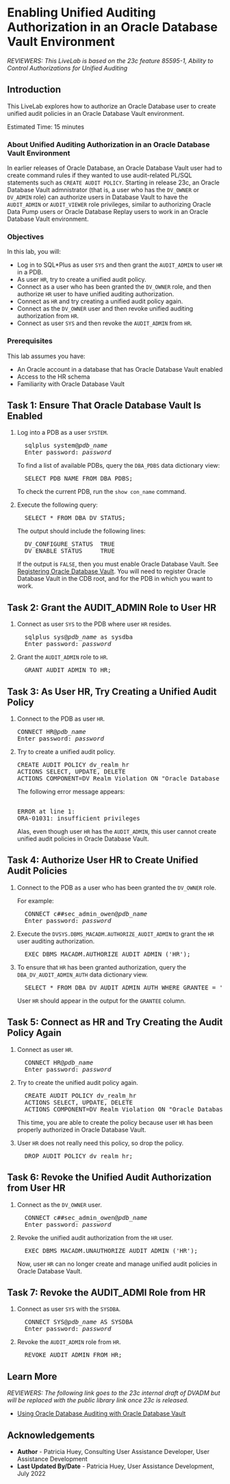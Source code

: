 # Enabling Unified Auditing Authorization in an Oracle Database Vault Environment
*REVIEWERS: This LiveLab is based on the 23c feature 85595-1, Ability to Control Authorizations for Unified Auditing*

## Introduction

This LiveLab explores how to authorize an Oracle Database user to create unified audit policies in an Oracle Database Vault environment.

Estimated Time: 15 minutes

### About Unified Auditing Authorization in an Oracle Database Vault Environment

In earlier releases of Oracle Database, an Oracle Database Vault user had to create command rules if they wanted to use audit-related PL/SQL statements such as <code>CREATE AUDIT POLICY</code>. Starting in release 23c, an Oracle Database Vault admnistrator (that is, a user who has the <code>DV_OWNER</code> or <code>DV_ADMIN</code> role) can authorize users in Database Vault to have the <code>AUDIT_ADMIN</code> or <code>AUDIT_VIEWER</code> role privileges, similar to authorizing Oracle Data Pump users or Oracle Database Replay users to work in an Oracle Database Vault environment.

### Objectives

In this lab, you will:
* Log in to SQL*Plus as user <code>SYS</code> and then grant the <code>AUDIT_ADMIN</code> to user <code>HR</code> in a PDB.
* As user <code>HR</code>, try to create a unified audit policy.
* Connect as a user who has been granted the <code>DV_OWNER</code> role, and then authorize <code>HR</code> user to have unified auditing authorization.
* Connect as <code>HR</code> and try creating a unified audit policy again.
* Connect as the <code>DV_OWNER</code> user and then revoke unified auditing authorization from <code>HR</code>.
* Connect as user <code>SYS</code> and then revoke the <code>AUDIT_ADMIN</code> from <code>HR</code>.

### Prerequisites

This lab assumes you have:
* An Oracle account in a database that has Oracle Database Vault enabled
* Access to the HR schema
* Familiarity with Oracle Database Vault


## Task 1: Ensure That Oracle Database Vault Is Enabled

1. Log into a PDB as a user <code>SYSTEM</code>.

   <pre>
	 sqlplus system@<i>pdb_name</i>
	 Enter password: <i>password</i>
   </pre>

   To find a list of available PDBs, query the <code>DBA_PDBS</code> data dictionary view:

   <pre>
     SELECT PDB_NAME FROM DBA_PDBS;
   </pre>

   To check the current PDB, run the <code>show con_name</code> command.

2. Execute the following query:

   <pre>
     SELECT * FROM DBA_DV_STATUS;
   </pre>

	 The output should include the following lines:

	 <pre>
	 DV_CONFIGURE_STATUS  TRUE
	 DV_ENABLE_STATUS     TRUE
   </pre>

	 If the output is <code>FALSE</code>, then you must enable Oracle Database Vault. See [Registering Oracle Database Vault](http://st-doc.us.oracle.com/id_common/review/docbuilder/html/F46691_01/getting-started-with-oracle-database-vault.htm#GUID-68558E32-ABD0-4495-8677-4F9E09283E5D). You will need to register Oracle Database Vault in the CDB root, and for the PDB in which you want to work.

## Task 2: Grant the AUDIT_ADMIN Role to User HR

1. Connect as user <code>SYS</code> to the PDB where user <code>HR</code> resides.

   <pre>
	 sqlplus sys@<i>pdb_name</i> as sysdba
	 Enter password: <i>password</i>
   </pre>

2. Grant the <code>AUDIT_ADMIN</code> role to <code>HR</code>.

   <pre>
     GRANT AUDIT_ADMIN TO HR;
   </pre>

## Task 3: As User HR, Try Creating a Unified Audit Policy

1. Connect to the PDB as user <code>HR</code>.

   <pre>
   CONNECT HR@<i>pdb_name</i>
   Enter password: <i>password</i>
   </pre>

2. Try to create a unified audit policy.

   <pre>
   CREATE AUDIT POLICY dv_realm_hr
   ACTIONS SELECT, UPDATE, DELETE
   ACTIONS COMPONENT=DV Realm Violation ON "Oracle Database Vault";
   </pre>

   The following error message appears:

   <pre>   
   ERROR at line 1:
   ORA-01031: insufficient privileges
   </pre>

   Alas, even though user <code>HR</code> has the <code>AUDIT_ADMIN</code>, this user cannot create unified audit policies in Oracle Database Vault.

## Task 4: Authorize User HR to Create Unified Audit Policies

1. Connect to the PDB as a user who has been granted the <code>DV_OWNER</code> role.

   For example:

	 <pre>
	 CONNECT c##sec_admin_owen@<i>pdb_name</i>
	 Enter password: <i>password</i>
   </pre>

2. Execute the <code>DVSYS.DBMS_MACADM.AUTHORIZE_AUDIT_ADMIN</code> to grant the <code>HR</code> user auditing authorization.

   <pre>
     EXEC DBMS_MACADM.AUTHORIZE_AUDIT_ADMIN ('HR');
   </pre>

3. To ensure that <code>HR</code> has been granted authorization, query the <code>DBA_DV_AUDIT_ADMIN_AUTH</code> data dictionary view.

   <pre>
     SELECT * FROM DBA_DV_AUDIT_ADMIN_AUTH WHERE GRANTEE = 'HR';
   </pre>

	 User <code>HR</code> should appear in the output for the <code>GRANTEE</code> column.

## Task 5: Connect as HR and Try Creating the Audit Policy Again

1. Connect as user <code>HR</CODE>.

   <pre>
	 CONNECT HR@<i>pdb_name</i>
	 Enter password: <i>password</i>
   </pre>

2. Try to create the unified audit policy again.

   <pre>
	 CREATE AUDIT POLICY dv_realm_hr
     ACTIONS SELECT, UPDATE, DELETE
     ACTIONS COMPONENT=DV Realm Violation ON "Oracle Database Vault";
   </pre>

   This time, you are able to create the policy because user <code>HR</code> has been properly authorized in Oracle Database Vault.


4. User <code>HR</code> does not really need this policy, so drop the policy. 	 	 

   <pre>
     DROP AUDIT POLICY dv_realm_hr;
   </pre>

## Task 6: Revoke the Unified Audit Authorization from User HR   

1. Connect as the <code>DV_OWNER</code> user.

   <pre>
	 CONNECT c##sec_admin_owen@<i>pdb_name</i>
	 Enter password: <i>password</i>
   </pre>

2. Revoke the unified audit authorization from the <code>HR</code> user.

   <pre>
     EXEC DBMS_MACADM.UNAUTHORIZE_AUDIT_ADMIN ('HR');
   </pre>

	 Now, user <code>HR</code> can no longer create and manage unified audit policies in Oracle Database Vault.

## Task 7: Revoke the AUDIT_ADMI Role from HR

1. Connect as user <code>SYS</code> with the <code>SYSDBA</code>.

   <pre>
     CONNECT SYS@<i>pdb_name</i> AS SYSDBA
     Enter password: <i>password</i>
   </pre>

2. Revoke the <code>AUDIT_ADMIN</code> role from <code>HR</code>.  

   <pre>
     REVOKE AUDIT_ADMIN FROM HR;
   </pre>

## Learn More

*REVIEWERS: The following link goes to the 23c internal draft of DVADM but will be replaced with the public library link once 23c is released.*

* [Using Oracle Database Auditing with Oracle Database Vault](http://st-doc.us.oracle.com/id_common/review/docbuilder/html/F46691_01/dba-operations-in-an-oracle-database-vault-environment.htm#GUID-389D36D3-32F8-4451-965E-76448CDBBB43)

## Acknowledgements
* **Author** - Patricia Huey, Consulting User Assistance Developer, User Assistance Development
* **Last Updated By/Date** - Patricia Huey, User Assistance Development, July 2022

